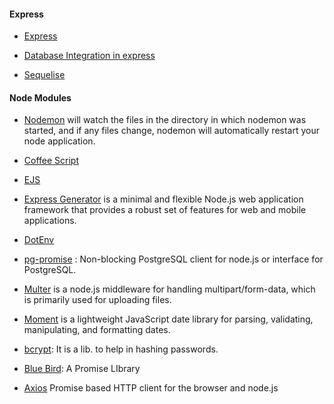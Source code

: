 #### Express

- [Express](http://expressjs.com/en/api.html)

- [Database Integration in express](https://expressjs.com/en/guide/database-integration.html#postgresql)

- [Sequelise](http://docs.sequelizejs.com/) 

#### Node Modules

- [Nodemon](https://www.npmjs.com/package/nodemon)  will watch the files in the directory in which nodemon was started, and if any files change, nodemon will automatically restart your node application.

- [Coffee Script](http://coffeescript.org/)

- [EJS](https://www.npmjs.com/package/ejs)

- [Express Generator](https://expressjs.com/en/starter/generator.html)  is a minimal and flexible Node.js web application framework that provides a robust set of features for web and mobile applications. 

- [DotEnv](https://www.npmjs.com/package/dotenv-extended) 

- [pg-promise](https://www.npmjs.com/package/pg-promise) : Non-blocking PostgreSQL client for node.js or interface for PostgreSQL.

- [Multer](https://www.npmjs.com/package/multer)   is a node.js middleware for handling multipart/form-data, which is primarily used for uploading files. 

- [Moment](https://www.npmjs.com/package/moment)  is a lightweight JavaScript date library for parsing, validating, manipulating, and formatting dates.

- [bcrypt](https://www.npmjs.com/package/bcrypt): It is a lib. to help in hashing passwords.
 - [Blue Bird](http://bluebirdjs.com/docs/why-promises.html): A Promise LIbrary
- [Axios](https://www.npmjs.com/package/axios) Promise based HTTP client for the browser and node.js



